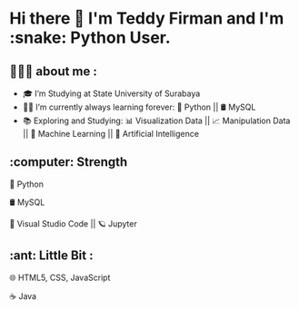<h1> Hi there 👋 I'm Teddy Firman and I'm :snake: Python User.</h1>

<h2>👨🏻‍💻  about me :</h2>

- :mortar_board: I’m Studying at State University of Surabaya 
- 🧑‍💻 I’m currently always learning forever: :snake: Python || 🛢 MySQL
- :books: Exploring and Studying: :bar_chart: Visualization Data || :chart_with_upwards_trend: Manipulation Data || :space_invader: Machine Learning || 🤖 Artificial Intelligence


<h2>:computer:  Strength</h2>

:snake: Python 


🛢   MySQL

🔧   Visual Studio Code || 🪐 Jupyter 

<h2> :ant: Little Bit : </h2>

🌐   HTML5, CSS, JavaScript 

:coffee: Java 
